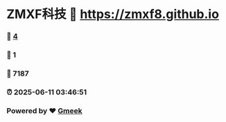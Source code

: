 # ZMXF科技 :link: https://zmxf8.github.io 
### :page_facing_up: [4](https://zmxf8.github.io/tag.html) 
### :speech_balloon: 1 
### :hibiscus: 7187 
### :alarm_clock: 2025-06-11 03:46:51 
### Powered by :heart: [Gmeek](https://github.com/Meekdai/Gmeek)
